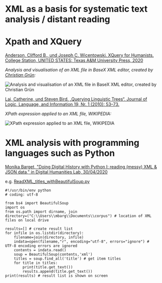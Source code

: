 # XML as a basis for systematic text analysis / distant reading

# Xpath and XQuery

[Anderson, Clifford B., und Joseph C. Wicentowski. XQuery for Humanists. College Station, UNITED STATES: Texas A&M University Press, 2020](http://ebookcentral.proquest.com/lib/senc/detail.action?docID=6177763)

*Analysis and visualisation of an XML file in BaseX XML editor, created by [Christian Grün](https://commons.wikimedia.org/wiki/User:ChristianGruen):*

![Analysis and visualisation of an XML file in BaseX XML editor, created by [Christian Grün](https://commons.wikimedia.org/wiki/User:ChristianGruen)](https://upload.wikimedia.org/wikipedia/commons/thumb/9/92/Screenshot_BaseX_9.0.png/1280px-Screenshot_BaseX_9.0.png)

[Lai, Catherine, und Steven Bird. „Querying Linguistic Trees“. Journal of Logic, Language, and Information 19, Nr. 1 (2010): 53–73.](https://www.jstor.org/stable/20685004)

*XPath expression applied to an XML file, WIKIPEDIA:*

![XPath expression applied to an XML file, WIKIPEDIA](https://upload.wikimedia.org/wikipedia/commons/thumb/8/87/XPath_example.svg/300px-XPath_example.svg.png)

# XML analysis with programming languages such as Python

[Monika Barget, "Doing Digital History with Python I: reading (messy) XML & JSON data," in Digital Humanities Lab, 30/04/2020](https://dhlab.hypotheses.org/1406)

e.g. [ReadXML_titles_withBeautifulSoup.py](https://github.com/MonikaBarget/DigitalHistory/blob/master/ReadXML_titles_withBeautifulSoup.py)

```
#!/usr/bin/env python
# coding: utf-8

from bs4 import BeautifulSoup
import os
from os.path import dirname, join
directory=("C:\\Users\\mbarg\\Documents\\corpus") # location of XML files on local drive

results=[] # create result list
for infile in os.listdir(directory):
    filename=join(directory, infile)
    indata=open(filename,"r", encoding="utf-8", errors="ignore") # UTF-8 encoding errors are ignored
    contents = indata.read()
    soup = BeautifulSoup(contents,'xml')
    titles = soup.find_all('title') # get item titles
    for title in titles:
        print(title.get_text())
        results.append(title.get_text())
print(results) # result list is shown on screen
```
